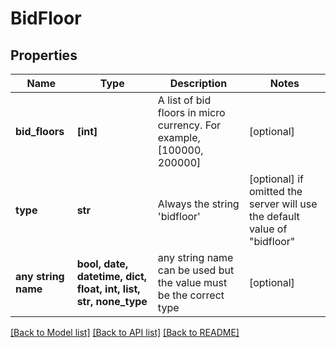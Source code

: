 # BidFloor


## Properties
Name | Type | Description | Notes
------------ | ------------- | ------------- | -------------
**bid_floors** | **[int]** | A list of bid floors in micro currency. For example, [100000, 200000] | [optional] 
**type** | **str** | Always the string &#39;bidfloor&#39; | [optional]  if omitted the server will use the default value of "bidfloor"
**any string name** | **bool, date, datetime, dict, float, int, list, str, none_type** | any string name can be used but the value must be the correct type | [optional]

[[Back to Model list]](../README.md#documentation-for-models) [[Back to API list]](../README.md#documentation-for-api-endpoints) [[Back to README]](../README.md)


